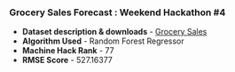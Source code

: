 ### Grocery Sales Forecast : Weekend Hackathon #4
* **Dataset description & downloads** - [Grocery Sales](https://www.machinehack.com/hackathons/grocery_sales_forecast_weekend_hackathon_4)
* **Algorithm Used** - Random Forest Regressor
* **Machine Hack Rank** - 77
* **RMSE Score** - 527.16377	
